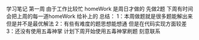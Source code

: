 学习笔记
第一周 由于工作比较忙 homeWork 是周日才做的 先做2题 下周有时间会把上周的每一道homeWork 给补上的
总结：
1：本周做题就是很多题能解出来 但是并不是最优解法
2：有些有难度的题思想能想通 但是在代码实现方面较差
3：还没有使用五毒神掌 计划下周开始使用五毒神掌刷题 刻意联系